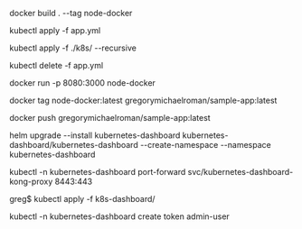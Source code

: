 docker build . --tag node-docker

kubectl apply -f app.yml

kubectl apply -f ./k8s/ --recursive

kubectl delete -f app.yml

docker run -p 8080:3000 node-docker

docker tag node-docker:latest gregorymichaelroman/sample-app:latest

docker push gregorymichaelroman/sample-app:latest

<!-- Dashboard -->

helm upgrade --install kubernetes-dashboard kubernetes-dashboard/kubernetes-dashboard --create-namespace --namespace kubernetes-dashboard

kubectl -n kubernetes-dashboard port-forward svc/kubernetes-dashboard-kong-proxy 8443:443

greg$ kubectl apply -f k8s-dashboard/

kubectl -n kubernetes-dashboard create token admin-user
